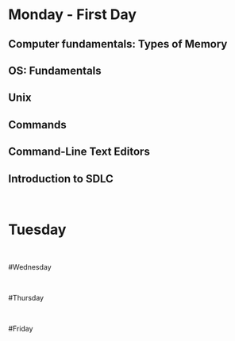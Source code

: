 # Monday -  First Day 


## Computer fundamentals: Types of Memory


## OS: Fundamentals


## Unix


## Commands

## Command-Line Text Editors

## Introduction to SDLC

<br>

# Tuesday

<br>

#Wednesday

<br>

#Thursday

<br>

#Friday

<br>

